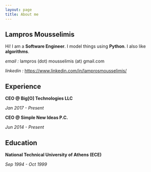 ```yaml
---
layout: page
title: About me
---
```


## Lampros Mousselimis
Hi! I am a **Software Engineer**. I model things using **Python**. I also like **algorithms**.

_email    :_ lampros (dot) mousselimis (at) gmail.com

_linkedin :_ https://www.linkedin.com/in/lamprosmousselimis/


## Experience

**CEO @ Big[O] Technologies LLC**

_Jan 2017 - Present_


**CEO @ Simple New Ideas P.C.**

_Jun 2014 - Present_



## Education

**National Technical University of Athens (ECE)**

_Sep 1994 - Oct 1999_

